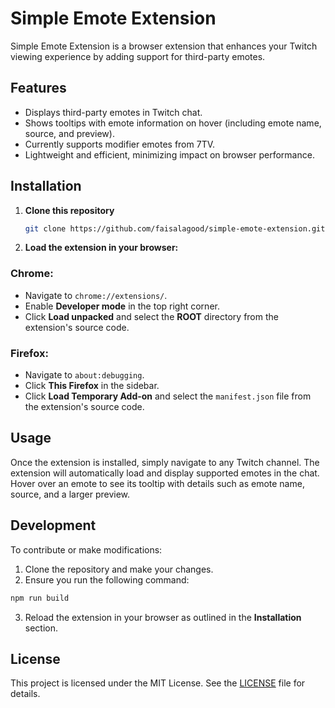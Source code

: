 # Simple Emote Extension

Simple Emote Extension is a browser extension that enhances your Twitch viewing experience by adding support for third-party emotes.

## Features

- Displays third-party emotes in Twitch chat.
- Shows tooltips with emote information on hover (including emote name, source, and preview).
- Currently supports modifier emotes from 7TV.
- Lightweight and efficient, minimizing impact on browser performance.

## Installation

1. **Clone this repository**

   ```bash
   git clone https://github.com/faisalagood/simple-emote-extension.git
   ```
   
2. **Load the extension in your browser:**

### Chrome:

- Navigate to `chrome://extensions/`.
- Enable **Developer mode** in the top right corner.
- Click **Load unpacked** and select the **ROOT** directory from the extension's source code.

### Firefox:

- Navigate to `about:debugging`.
- Click **This Firefox** in the sidebar.
- Click **Load Temporary Add-on** and select the `manifest.json` file from the extension's source code.

## Usage

Once the extension is installed, simply navigate to any Twitch channel. The extension will automatically load and display supported emotes in the chat. Hover over an emote to see its tooltip with details such as emote name, source, and a larger preview.

## Development

To contribute or make modifications:

1. Clone the repository and make your changes.
2. Ensure you run the following command:

 ```bash
 npm run build
 ```
3. Reload the extension in your browser as outlined in the **Installation** section.

## License

This project is licensed under the MIT License. See the [LICENSE](./LICENSE.md) file for details.